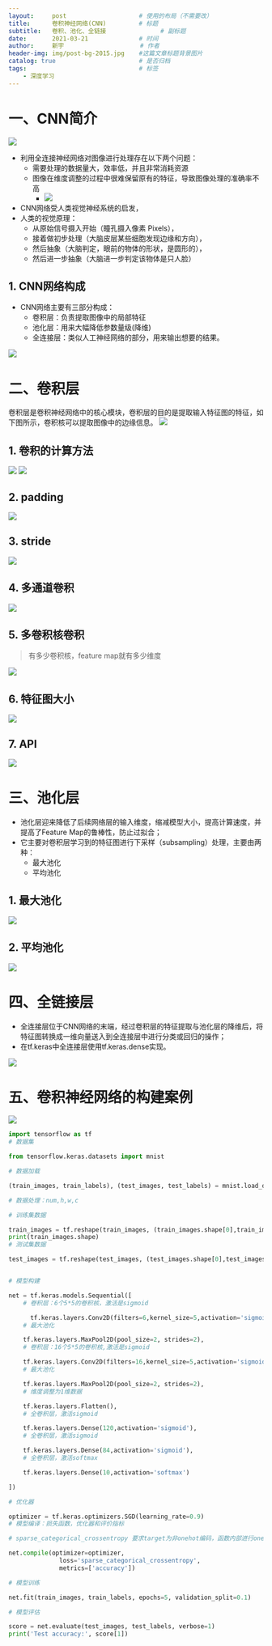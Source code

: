 ```yaml
---
layout:     post                    # 使用的布局（不需要改）
title:      卷积神经网络(CNN)		    # 标题 
subtitle:   卷积、池化、全链接   			# 副标题
date:       2021-03-21              # 时间
author:     新宇                     # 作者
header-img: img/post-bg-2015.jpg    #这篇文章标题背景图片
catalog: true                       # 是否归档
tags:                               # 标签
    - 深度学习
---
```

# 一、CNN简介
![](https://tva1.sinaimg.cn/large/008eGmZEly1goql7dhpnlj30l208atca.jpg)
- 利用全连接神经网络对图像进行处理存在以下两个问题：
	- 需要处理的数据量大，效率低，并且非常消耗资源
	- 图像在维度调整的过程中很难保留原有的特征，导致图像处理的准确率不高
		- ![](https://tva1.sinaimg.cn/large/008eGmZEly1goql8zfr8nj30lm0amgn3.jpg)
- CNN网络受人类视觉神经系统的启发，
- 人类的视觉原理：
	- 从原始信号摄入开始（瞳孔摄入像素 Pixels），
	- 接着做初步处理（大脑皮层某些细胞发现边缘和方向），
	- 然后抽象（大脑判定，眼前的物体的形状，是圆形的），
	- 然后进一步抽象（大脑进一步判定该物体是只人脸）

## 1. CNN网络构成
- CNN网络主要有三部分构成：
	- 卷积层：负责提取图像中的局部特征
	- 池化层：用来大幅降低参数量级(降维)
	- 全连接层：类似人工神经网络的部分，用来输出想要的结果。

![](https://tva1.sinaimg.cn/large/008eGmZEly1goqld39p53j30lf04tjs6.jpg)

# 二、卷积层
卷积层是卷积神经网络中的核心模块，卷积层的目的是提取输入特征图的特征，如下图所示，卷积核可以提取图像中的边缘信息。
![](https://tva1.sinaimg.cn/large/008eGmZEly1goqldpia18j30kq09vdkb.jpg)

## 1. 卷积的计算方法
![](https://tva1.sinaimg.cn/large/008eGmZEly1goqlo2zb7xj30m00ihdi9.jpg)
![](https://tva1.sinaimg.cn/large/008eGmZEly1goqloc0svhj30ll0hg40t.jpg)

## 2. padding
![](https://tva1.sinaimg.cn/large/008eGmZEly1goqlol0ayfj30ll0dgwfu.jpg)

## 3. stride
![](https://tva1.sinaimg.cn/large/008eGmZEly1goqlp58jc0j30l90a4q42.jpg)

## 4. 多通道卷积
![](https://tva1.sinaimg.cn/large/008eGmZEly1gosiwlmd9tj30ma0l4n0p.jpg)

## 5. 多卷积核卷积
> 有多少卷积核，feature map就有多少维度

![](https://tva1.sinaimg.cn/large/008eGmZEly1gosix8ncgjj30ln0b8jsx.jpg)

## 6. 特征图大小
![](https://tva1.sinaimg.cn/large/008eGmZEly1gosixyjapij30lw0en0ue.jpg)

## 7. API
![](https://tva1.sinaimg.cn/large/008eGmZEly1gosiybf0u3j30lv0cwq7d.jpg)

# 三、池化层
- 池化层迎来降低了后续网络层的输入维度，缩减模型大小，提高计算速度，并提高了Feature Map的鲁棒性，防止过拟合；
- 它主要对卷积层学习到的特征图进行下采样（subsampling）处理，主要由两种：
	- 最大池化
	- 平均池化

## 1. 最大池化
![](https://tva1.sinaimg.cn/large/008eGmZEly1gosj09f1s9j30lh0i8wgd.jpg)

## 2. 平均池化
![](https://tva1.sinaimg.cn/large/008eGmZEly1gosj0hhidij30li0c9dh2.jpg)


# 四、全链接层
- 全连接层位于CNN网络的末端，经过卷积层的特征提取与池化层的降维后，将特征图转换成一维向量送入到全连接层中进行分类或回归的操作；
- 在tf.keras中全连接层使用tf.keras.dense实现。

![](https://tva1.sinaimg.cn/large/008eGmZEly1gosj1389iqj30ky09a403.jpg)


# 五、卷积神经网络的构建案例
![](https://tva1.sinaimg.cn/large/008eGmZEly1gosj20bz5lj30lu0930uj.jpg)

```python
import tensorflow as tf
# 数据集

from tensorflow.keras.datasets import mnist

# 数据加载

(train_images, train_labels), (test_images, test_labels) = mnist.load_data()

# 数据处理：num,h,w,c

# 训练集数据

train_images = tf.reshape(train_images, (train_images.shape[0],train_images.shape[1],train_images.shape[2], 1))
print(train_images.shape)
# 测试集数据

test_images = tf.reshape(test_images, (test_images.shape[0],test_images.shape[1],test_images.shape[2], 1))


# 模型构建

net = tf.keras.models.Sequential([
    # 卷积层：6个5*5的卷积核，激活是sigmoid

      tf.keras.layers.Conv2D(filters=6,kernel_size=5,activation='sigmoid',input_shape=  (28,28,1)),
    # 最大池化

    tf.keras.layers.MaxPool2D(pool_size=2, strides=2),
    # 卷积层：16个5*5的卷积核,激活是sigmoid

    tf.keras.layers.Conv2D(filters=16,kernel_size=5,activation='sigmoid'),
    # 最大池化

    tf.keras.layers.MaxPool2D(pool_size=2, strides=2),
    # 维度调整为1维数据

    tf.keras.layers.Flatten(),
    # 全卷积层，激活sigmoid

    tf.keras.layers.Dense(120,activation='sigmoid'),
    # 全卷积层，激活sigmoid

    tf.keras.layers.Dense(84,activation='sigmoid'),
    # 全卷积层，激活softmax

    tf.keras.layers.Dense(10,activation='softmax')

])

# 优化器

optimizer = tf.keras.optimizers.SGD(learning_rate=0.9)
# 模型编译：损失函数，优化器和评价指标

# sparse_categorical_crossentropy 要求target为非onehot编码，函数内部进行onehot编码实现。

net.compile(optimizer=optimizer,
              loss='sparse_categorical_crossentropy',
              metrics=['accuracy'])

# 模型训练

net.fit(train_images, train_labels, epochs=5, validation_split=0.1)

# 模型评估

score = net.evaluate(test_images, test_labels, verbose=1)
print('Test accuracy:', score[1])
```

